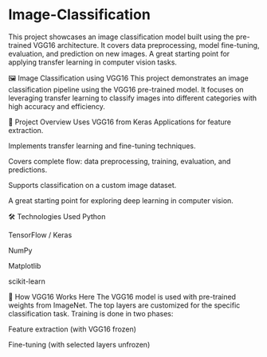 # Image-Classification
This project showcases an image classification model built using the pre-trained VGG16 architecture. It covers data preprocessing, model fine-tuning, evaluation, and prediction on new images. A great starting point for applying transfer learning in computer vision tasks.

🖼️ Image Classification using VGG16
This project demonstrates an image classification pipeline using the VGG16 pre-trained model. It focuses on leveraging transfer learning to classify images into different categories with high accuracy and efficiency.

🚀 Project Overview
Uses VGG16 from Keras Applications for feature extraction.

Implements transfer learning and fine-tuning techniques.

Covers complete flow: data preprocessing, training, evaluation, and predictions.

Supports classification on a custom image dataset.

A great starting point for exploring deep learning in computer vision.

🛠️ Technologies Used
Python

TensorFlow / Keras

NumPy

Matplotlib

scikit-learn

🧠 How VGG16 Works Here
The VGG16 model is used with pre-trained weights from ImageNet. The top layers are customized for the specific classification task. Training is done in two phases:

Feature extraction (with VGG16 frozen)

Fine-tuning (with selected layers unfrozen)
